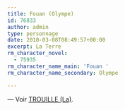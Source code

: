 ```yaml
---
title: Fouan (Olympe)
id: 76833
author: admin
type: personnage
date: 2010-03-08T08:49:57+00:00
excerpt: La Terre
rm_character_novel:
  - 75935
rm_character_name_main: 'Fouan '
rm_character_name_secondary: Olympe

---
```

— Voir [TROUILLE (La)][1].

 [1]: http://